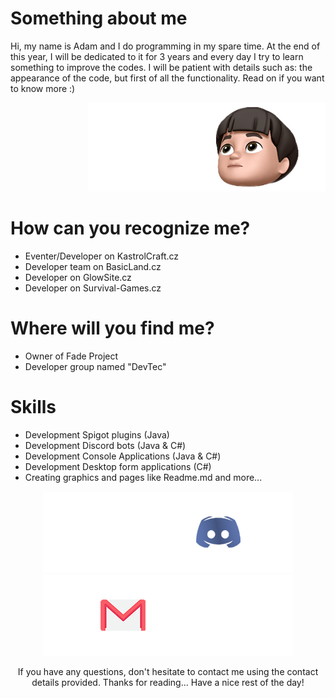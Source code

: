 # Something about me
Hi, my name is Adam and I do programming in my spare time. At the end of this year, I will be dedicated to it for 3 years and every day I try to learn something to improve the codes. I will be patient with details such as: the appearance of the code, but first of all the functionality. Read on if you want to know more :)

<p align="right">
   <img src="https://github.com/M3II0/M3II0/blob/main/images/bitmoji.png?raw=true" alt="bitmoji">
</p>

# How can you recognize me?
- Eventer/Developer on KastrolCraft.cz
- Developer team on BasicLand.cz
- Developer on GlowSite.cz
- Developer on Survival-Games.cz

# Where will you find me?
- Owner of Fade Project
- Developer group named "DevTec"

# Skills
- Development Spigot plugins (Java)
- Development Discord bots (Java & C#)
- Development Console Applications (Java & C#)
- Development Desktop form applications (C#)
- Creating graphics and pages like Readme.md and more...

<p align="center">
 <a href="https://discordapp.com/users/718022945737539635/">
   <img src="https://github.com/M3II0/M3II0/blob/main/images/discord.png?raw=true" alt="discord">
 </a>
  <a href="mailto:mellomainmail@gmail.com">
   <img src="https://github.com/M3II0/M3II0/blob/main/images/mail.png?raw=true" alt="mail">
 </a>
</p>

<p align="center">If you have any questions, don't hesitate to contact me using the contact details provided. Thanks for reading... Have a nice rest of the day!</p>
